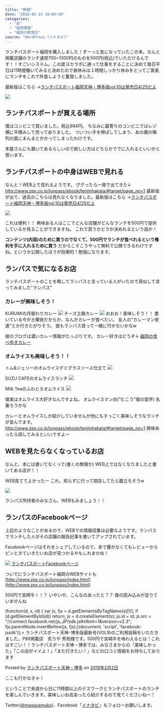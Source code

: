 ```yaml
---
title: "無題"
date: "2016-02-14 10:00:49"
categories:
  - "本"
  - "福岡情報"
  - "福岡の飲食店"
source: "WordPress (イナタビ)"
---
```


ランチパスポート福岡を購入しました！ずーっと気になっていたこの本。なんと掲載店舗のランチ通常700~1300円のものを500円(税込)でいただけるんです！！すごいシステム。この度ヨカラボに通って仕事をすることに決めて毎日平日は11時間働いてみると決めたので昼休みは１時間しっかり休みをとってご褒美にランチをこれで外食しようと奮発しました。

最新版はこちら
→[ランチパスポート福岡天神・博多版vol.10は発売日4/25だよ](https://masayamuko.com/post-1706/)

![](https://masayamuko.com/wp/wp-content/uploads/2016/02/スクリーンショット-2016-02-14-午前0.38.10-178x300.png)

## ランチパスポートが買える場所

僕はコンビニで買いました。税込994円。
ちなみに最寄りのコンビニではレジ横に平積みして売ってありました。
ついつい手を伸ばしてしまう、あの魔の陳列の罠にまんまとかかってしまったわけです。

本屋さんにも置いてあるらしいので欲しい方はどちらかででに入れるといいかと思います。

## ランチパスポートの中身はWEBで見れる

なんと！WEB上で見れるようです。
ググったら一発で出てきた↓
http://www.zpx.co.jp/lunpass/ebook/tenjinhakata/#target/page_no=1
最新版が出て、過去のこちらは見れなくなりました。最新版はこちら
→[ランチパスポート福岡天神・博多版vol.10は発売日4/25だよ](https://masayamuko.com/post-1706/)

![](https://masayamuko.com/wp/wp-content/uploads/2016/02/スクリーンショット-2016-02-14-午前0.52.14.png)

これは便利！！
興味ある人はここでどんな店舗がどんなランチを500円で提供しているか見ることができますね。
これで買うかどうか決めれるという話か！

**コンテンツ(内容)**のために買うのでなくて、500円でランチが食べれるという**権利を手に入れるために買う**
だからこそこうやって無料で公開できるわけですね。というか公開したほうが効果的！勉強になります。

## ランパスで気になるお店

ランチパスポートのことを略してランパスと言っている人がいたので真似して言ってみました"ランパス"

### カレーが美味しそう！
KURUMIの月替わりカレー
![](https://masayamuko.com/wp/wp-content/uploads/2016/02/スクリーンショット-2016-02-14-午前0.40.29.png)
チーズ土鍋カレー
![](https://masayamuko.com/wp/wp-content/uploads/2016/02/スクリーンショット-2016-02-14-午前0.41.48.png)
おおお！美味しそう！！
書いている今が土曜夜だからか、なんかカレーが食べたい。
友人の"カレーマン安達"とか行きたがりそう。
彼もランパス買って一緒に行かないかなw

彼のブログは濃いカレー情報がたっぷりです。
カレー好きはどうぞ↓
[福岡の食べ歩きカレー](http://fukuoka-curry.secret.jp/)

### オムライスも美味しそう！！
トム&ジェリーのオムライスデミグラスソース仕立て
![](https://masayamuko.com/wp/wp-content/uploads/2016/02/スクリーンショット-2016-02-14-午前0.40.52.png)

SUZU CAFEのオムライスランチ
![](https://masayamuko.com/wp/wp-content/uploads/2016/02/スクリーンショット-2016-02-14-午前0.39.56.png)

Milk Teaのふわとろオムライス
![](https://masayamuko.com/wp/wp-content/uploads/2016/02/スクリーンショット-2016-02-14-午前0.39.30.png)

僕実はオムライス大好きなんですよね。
オムライスマン向("むこう"僕の苗字)
名乗ろうかな

カレーとオムライスしか紹介していませんが他にもすっごく美味しそうなランチが並んでます。http://www.zpx.co.jp/lunpass/ebook/tenjinhakata/#target/page_no=1
興味あったら探してみるといいですよー

## WEBを見たらなくなっているお店
なんと、本には書いてなくって(書くの無理か)
WEB上ではなくなりましたと書いてある店が！！

WEB見ててよかったー
これ、知らずに行って閉店してたら腹立ちそうw

![](https://masayamuko.com/wp/wp-content/uploads/2016/02/スクリーンショット-2016-02-14-午前0.39.04.png)

ランパス所持者のみなさん、WEBもみましょう！！

## ランパスのFacebookページ

上記のようなことがあるので、WEBでの情報収集は必要なようです。ランパスでランチした人がその店舗の報告記事を書いてアップされています。

Facebookページはそれをシェアしているので、本で響かなくてもレビューからピンときていきたいお店が見つかるやもしれませぬ！

![](https://masayamuko.com/wp/wp-content/uploads/2016/02/スクリーンショット-2016-02-14-午前0.45.33.png)
[ランチパスポートFacebookページ](https://www.facebook.com/lunpass.hakata/)

ついでにランチパスポート福岡のWEBサイトも
[http://www.zpx.co.jp/lunpass/index.html](http://www.zpx.co.jp/lunpass/index.html)

500円で宮崎牛！！？
いやいや、こんなのあったと？？
僕の読み込みが足りていませんね

(function(d, s, id) {  var js, fjs = d.getElementsByTagName(s)[0];  if (d.getElementById(id)) return;  js = d.createElement(s); js.id = id;  js.src = "//connect.facebook.net/ja_JP/sdk.js#xfbml=1&version=v2.3";  fjs.parentNode.insertBefore(js, fjs);}(document, 'script', 'facebook-jssdk'));> ランチパスポート天神･博多版最新号(VOL9)のご利用投稿をいただきました。P89掲載店　炙りや 秀苑様です。500円で宮崎牛を味わえるとは！これはすごい！！ランチパスポート天神・博多では、みなさまからの「美味しかった」「この店がイイよ！」「また行きたい！」などの口コミ情報をお待ちしております

Posted by [ランチパスポート天神・博多](https://www.facebook.com/lunpass.hakata/) on [2016年2月2日](https://www.facebook.com/lunpass.hakata/posts/1501175966858624)

ここも行かなきゃ！

ということで来週から日に11時間以上のデスワークとランチパスポートのランチを楽しんでいきます。美味しいお店あったら紹介するので見てくださいねー！

Twitter([@masayamuko](https://twitter.com/MasayaMuko))、Facebook「[イナタビ](https://www.facebook.com/masayamuko/)」もフォローお願いします。